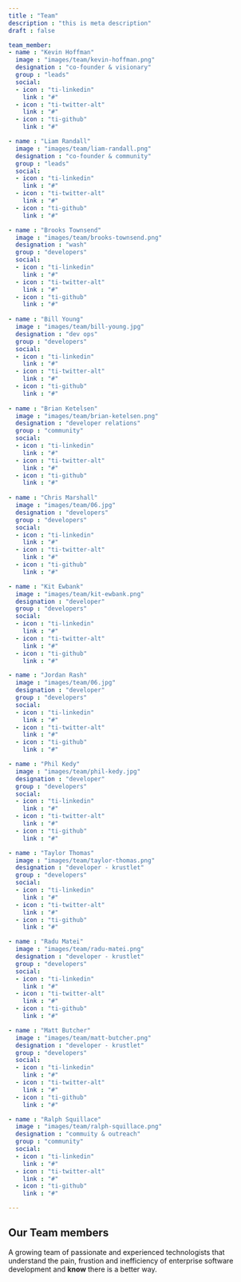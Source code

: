```yaml
---
title : "Team"
description : "this is meta description"
draft : false

team_member:
- name : "Kevin Hoffman"
  image : "images/team/kevin-hoffman.png"
  designation : "co-founder & visionary"
  group : "leads"
  social:
  - icon : "ti-linkedin"
    link : "#"
  - icon : "ti-twitter-alt"
    link : "#"
  - icon : "ti-github"
    link : "#"

- name : "Liam Randall"
  image : "images/team/liam-randall.png"
  designation : "co-founder & community"
  group : "leads"
  social:
  - icon : "ti-linkedin"
    link : "#"
  - icon : "ti-twitter-alt"
    link : "#"
  - icon : "ti-github"
    link : "#"

- name : "Brooks Townsend"
  image : "images/team/brooks-townsend.png"
  designation : "wash"
  group : "developers"
  social:
  - icon : "ti-linkedin"
    link : "#"
  - icon : "ti-twitter-alt"
    link : "#"
  - icon : "ti-github"
    link : "#"
    
- name : "Bill Young"
  image : "images/team/bill-young.jpg"
  designation : "dev ops"
  group : "developers"
  social:
  - icon : "ti-linkedin"
    link : "#"
  - icon : "ti-twitter-alt"
    link : "#"
  - icon : "ti-github"
    link : "#"
    
- name : "Brian Ketelsen"
  image : "images/team/brian-ketelsen.png"
  designation : "developer relations"
  group : "community"
  social:
  - icon : "ti-linkedin"
    link : "#"
  - icon : "ti-twitter-alt"
    link : "#"
  - icon : "ti-github"
    link : "#"
    
- name : "Chris Marshall"
  image : "images/team/06.jpg"
  designation : "developers"
  group : "developers"
  social:
  - icon : "ti-linkedin"
    link : "#"
  - icon : "ti-twitter-alt"
    link : "#"
  - icon : "ti-github"
    link : "#"

- name : "Kit Ewbank"
  image : "images/team/kit-ewbank.png"
  designation : "developer"
  group : "developers"
  social:
  - icon : "ti-linkedin"
    link : "#"
  - icon : "ti-twitter-alt"
    link : "#"
  - icon : "ti-github"
    link : "#"

- name : "Jordan Rash"
  image : "images/team/06.jpg"
  designation : "developer"
  group : "developers"
  social:
  - icon : "ti-linkedin"
    link : "#"
  - icon : "ti-twitter-alt"
    link : "#"
  - icon : "ti-github"
    link : "#"

- name : "Phil Kedy"
  image : "images/team/phil-kedy.jpg"
  designation : "developer"
  group : "developers"
  social:
  - icon : "ti-linkedin"
    link : "#"
  - icon : "ti-twitter-alt"
    link : "#"
  - icon : "ti-github"
    link : "#"

- name : "Taylor Thomas"
  image : "images/team/taylor-thomas.png"
  designation : "developer - krustlet"
  group : "developers"
  social:
  - icon : "ti-linkedin"
    link : "#"
  - icon : "ti-twitter-alt"
    link : "#"
  - icon : "ti-github"
    link : "#"

- name : "Radu Matei"
  image : "images/team/radu-matei.png"
  designation : "developer - krustlet"
  group : "developers"
  social:
  - icon : "ti-linkedin"
    link : "#"
  - icon : "ti-twitter-alt"
    link : "#"
  - icon : "ti-github"
    link : "#"

- name : "Matt Butcher"
  image : "images/team/matt-butcher.png"
  designation : "developer - krustlet"
  group : "developers"
  social:
  - icon : "ti-linkedin"
    link : "#"
  - icon : "ti-twitter-alt"
    link : "#"
  - icon : "ti-github"
    link : "#"

- name : "Ralph Squillace"
  image : "images/team/ralph-squillace.png"
  designation : "commuity & outreach"
  group : "community"
  social:
  - icon : "ti-linkedin"
    link : "#"
  - icon : "ti-twitter-alt"
    link : "#"
  - icon : "ti-github"
    link : "#"

---
```


## Our **Team members**
A growing team of passionate and experienced technologists that understand the pain, frustion and inefficiency of enterprise software development and **know** there is a better way.